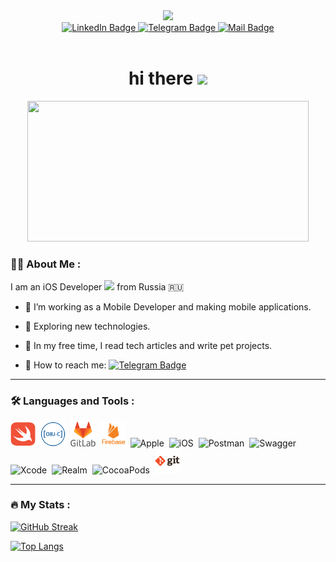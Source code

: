 <div id="header" align="center">
  <img src="https://media.giphy.com/media/HV0tHmPREaD0sIixmg/giphy.gif" width="100"/>


<div id="badges">
  <a href="https://www.linkedin.com/in/yuri-fedorov/">
    <img src="https://img.shields.io/badge/LinkedIn-blue?style=for-the-badge&logo=linkedin&logoColor=white" alt="LinkedIn Badge"/>
  </a>
  <a href="https://t.me/darknesskeeper">
    <img src="https://img.shields.io/badge/Telegram-orange?logo=telegram&logoColor=blue&style=for-the-badge" alt="Telegram Badge"/>
  </a>
    <a href="mailto:yuri.fedorov@inbox.ru">
    <img src="https://img.shields.io/badge/Mail-blue?logo=mail.ru&logoColor=yellow&style=for-the-badge" alt="Mail Badge"/>
  </a>
</div>
<img src="https://komarev.com/ghpvc/?username=D4rt-Dy14n&style=flat-square&color=orange" alt=""/>

<h1>
  hi there
  <img src="https://media.giphy.com/media/hvRJCLFzcasrR4ia7z/giphy.gif" width="30px"/>
</h1>
  </div>
  
  <div align="center">
  <img src="https://media.giphy.com/media/zXmbOaTpbY6mA/giphy.gif" width="450" height="225"/>
</div>

### :man_technologist: About Me :
  I am an iOS Developer <img src="https://media.giphy.com/media/WUlplcMpOCEmTGBtBW/giphy.gif" width="30"> from Russia :ru:
  
  - :iphone: I’m working as a Mobile Developer and making mobile applications.

- :rocket: Exploring new technologies.

- :ping_pong: In my free time, I read tech articles and write pet projects.

- :email: How to reach me: [![Telegram Badge](https://img.shields.io/badge/Telegram-orange?logo=telegram&logoColor=blue&style=plastic)](https://t.me/darknesskeeper)
  
---

### :hammer_and_wrench: Languages and Tools :
<div>
  <img src="https://github.com/devicons/devicon/blob/master/icons/swift/swift-original.svg" title="Swift" alt="Swift" width="40" height="40"/>&nbsp;
  <img src="https://github.com/devicons/devicon/blob/master/icons/objectivec/objectivec-plain.svg" title="Objective-C" alt="Objective-C " width="40" height="40"/>&nbsp;
  <img src="https://github.com/devicons/devicon/blob/master/icons/gitlab/gitlab-original-wordmark.svg" title="Gitlab " alt="Gitlab" width="40" height="40"/>&nbsp;
  <img src="https://github.com/devicons/devicon/blob/master/icons/firebase/firebase-plain-wordmark.svg" title="Firebase " alt="Firebase" width="40" height="40"/>&nbsp;
  <img src="https://cdn.worldvectorlogo.com/logos/apple1.svg" title="Apple" alt="Apple" width="40" height="40"/>&nbsp;
  <img src="https://simpleicons.org/icons/ios.svg" title="iOS" alt="iOS" width="40" height="40"/>&nbsp;
  <img src="https://miro.medium.com/max/1024/1*fVBL9mtLJmHIH6YpU7WvHQ.png" title="Postman" alt="Postman" width="40" height="40"/>&nbsp;
    <img src="https://simpleicons.org/icons/swagger.svg" title="Swagger" alt="Swagger" width="40" height="40"/>&nbsp;
  <img src="https://upload.wikimedia.org/wikipedia/ru/0/0c/Xcode_icon.png" title="Xcode" alt="Xcode" width="40" height="40"/>&nbsp;
  <img src="https://avatars.githubusercontent.com/u/7575099?s=200&v=4" title="Realm"  alt="Realm" width="40" height="40"/>&nbsp;
  <img src="https://icons-for-free.com/iconfiles/png/512/cocoapods-1324440139224752353.png" title="CocoaPods"  alt="CocoaPods" width="40" height="40"/>&nbsp;
  <img src="https://github.com/devicons/devicon/blob/master/icons/git/git-original-wordmark.svg" title="Git" **alt="Git" width="40" height="40"/>
</div>

---

### :fire: My Stats :

[![GitHub Streak](http://github-readme-streak-stats.herokuapp.com?user=D4rt-Dy14n&theme=dark&hide_border=true&date_format=M%20j%5B%2C%20Y%5D&fire=DD2727&background=6600CC&dates=00FA00)](https://git.io/streak-stats)

[![Top Langs](https://github-readme-stats.vercel.app/api/top-langs/?username=D4rt-Dy14n&show_icons=true&theme=tokyonight&layout=compact&hide=ruby)](https://github.com/anuraghazra/github-readme-stats)
